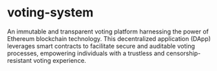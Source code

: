 # voting-system
An immutable and transparent voting platform harnessing the power of Ethereum blockchain technology. This decentralized application (DApp) leverages smart contracts to facilitate secure and auditable voting processes, empowering individuals with a trustless and censorship-resistant voting experience.
